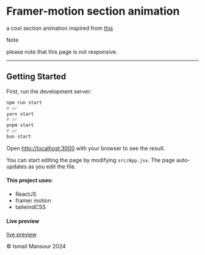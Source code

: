 # Framer-motion section animation

a cool section animation inspired from [this](https://www.hover.dev/components/features#swap-column-features)

> [!NOTE]  
> please note that this page is not responsive.

---

## Getting Started

First, run the development server:

```bash
npm run start
# or
yarn start
# or
pnpm start
# or
bun start
```

Open [http://localhost:3000](http://localhost:3000) with your browser to see the result.

You can start editing the page by modifying `src/App.jsx`. The page auto-updates as you edit the file.

#### This project uses:

- ReactJS
- framer motion
- tailwindCSS

#### Live preview

[live preview](https://framer-motion-animated-section.vercel.app/)

© Ismail Mansour 2024
